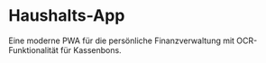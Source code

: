 # Haushalts-App

Eine moderne PWA für die persönliche Finanzverwaltung mit OCR-Funktionalität für Kassenbons.
